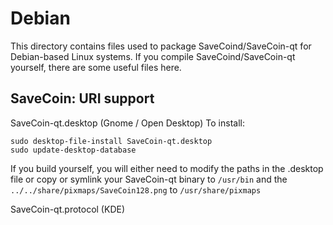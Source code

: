
Debian
====================
This directory contains files used to package SaveCoind/SaveCoin-qt
for Debian-based Linux systems. If you compile SaveCoind/SaveCoin-qt yourself, there are some useful files here.

## SaveCoin: URI support ##


SaveCoin-qt.desktop  (Gnome / Open Desktop)
To install:

	sudo desktop-file-install SaveCoin-qt.desktop
	sudo update-desktop-database

If you build yourself, you will either need to modify the paths in
the .desktop file or copy or symlink your SaveCoin-qt binary to `/usr/bin`
and the `../../share/pixmaps/SaveCoin128.png` to `/usr/share/pixmaps`

SaveCoin-qt.protocol (KDE)

